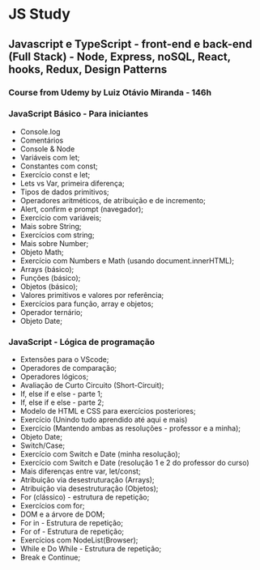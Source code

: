 # JS Study

## Javascript e TypeScript - front-end e back-end (Full Stack) - Node, Express, noSQL, React, hooks, Redux, Design Patterns

### Course from Udemy by Luiz Otávio Miranda - 146h

### JavaScript Básico - Para iniciantes

- Console.log
- Comentários
- Console & Node
- Variáveis com let;
- Constantes com const;
- Exercício const e let;
- Lets vs Var, primeira diferença;
- Tipos de dados primitivos;
- Operadores aritméticos, de atribuição e de incremento;
- Alert, confirm e prompt (navegador);
- Exercício com variáveis;
- Mais sobre String;
- Exercícios com string;
- Mais sobre Number;
- Objeto Math;
- Exercício com Numbers e Math (usando document.innerHTML);
- Arrays (básico);
- Funções (básico);
- Objetos (básico);
- Valores primitivos e valores por referência;
- Exercícios para função, array e objetos;
- Operador ternário;
- Objeto Date;

### JavaScript - Lógica de programação

- Extensões para o VScode;
- Operadores de comparação;
- Operadores lógicos;
- Avaliação de Curto Circuito (Short-Circuit);
- If, else if e else - parte 1;
- If, else if e else - parte 2;
- Modelo de HTML e CSS para exercícios posteriores;
- Exercício (Unindo tudo aprendido até aqui e mais)
- Exercício (Mantendo ambas as resoluções - professor e a minha);
- Objeto Date;
- Switch/Case;
- Exercício com Switch e Date (minha resolução);
- Exercício com Switch e Date (resolução 1 e 2 do professor do curso)
- Mais diferenças entre var, let/const;
- Atribuição via desestruturação (Arrays);
- Atribuição via desestruturação (Objetos);
- For (clássico) - estrutura de repetição;
- Exercícios com for;
- DOM e a árvore de DOM;
- For in - Estrutura de repetição;
- For of - Estrutura de repetição;
- Exercícios com NodeList(Browser);
- While e Do While - Estrutura de repetição;
- Break e Continue;
